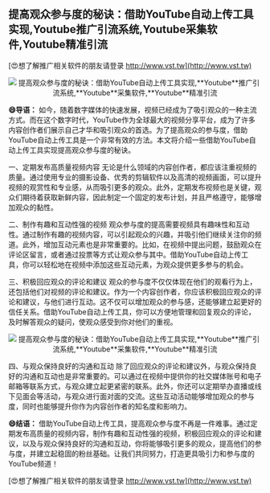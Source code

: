 ## **提高观众参与度的秘诀：借助YouTube自动上传工具实现,**Youtube**推广引流系统,**Youtube**采集软件,**Youtube**精准引流**

[😍想了解推广相关软件的朋友请登录 http://www.vst.tw](http://www.vst.tw)

 <center><img src="https://vst.tw/MP4/tuiguang/png/5.png" alt="提高观众参与度的秘诀：借助YouTube自动上传工具实现,**Youtube**推广引流系统,**Youtube**采集软件,**Youtube**精准引流"></center>

**😄导语：**
如今，随着数字媒体的快速发展，视频已经成为了吸引观众的一种主流方式。而在这个数字时代，YouTube作为全球最大的视频分享平台，成为了许多内容创作者们展示自己才华和吸引观众的首选。为了提高观众的参与度，借助YouTube自动上传工具是一个非常有效的方法。本文将介绍一些借助YouTube自动上传工具实现提高观众参与度的秘诀。

一、定期发布高质量视频内容
无论是什么领域的内容创作者，都应该注重视频的质量。通过使用专业的摄影设备、优秀的剪辑软件以及高清的视频画面，可以提升视频的观赏性和专业感，从而吸引更多的观众。此外，定期发布视频也是关键，观众们期待着获取新鲜内容，因此制定一个固定的发布计划，并且严格遵守，能够增加观众的黏性。

二、制作有趣和互动性强的视频
观众参与度的提高需要视频具有趣味性和互动性。通过制作有趣的视频内容，可以引起观众的兴趣，并吸引他们继续关注你的频道。此外，增加互动元素也是非常重要的。比如，在视频中提出问题，鼓励观众在评论区留言，或者通过投票等方式让观众参与其中。借助YouTube自动上传工具，你可以轻松地在视频中添加这些互动元素，为观众提供更多参与的机会。

三、积极回应观众的评论和建议
观众的参与度不仅仅体现在他们的观看行为上，还包括他们对视频的评论和建议。作为一个内容创作者，你应该积极回应观众的评论和建议，与他们进行互动。这不仅可以增加观众的参与感，还能够建立起更好的信任关系。借助YouTube自动上传工具，你可以方便地管理和回复观众的评论，及时解答观众的疑问，使观众感受到你对他们的重视。

 <center><img src="https://vst.tw/MP4/tuiguang/png/2.png" alt="提高观众参与度的秘诀：借助YouTube自动上传工具实现,**Youtube**推广引流系统,**Youtube**采集软件,**Youtube**精准引流"></center>

四、与观众保持良好的沟通和互动
除了回应观众的评论和建议外，与观众保持良好的沟通和互动也是非常重要的。可以通过在视频中提供你的社交媒体账号和电子邮箱等联系方式，与观众建立起更紧密的联系。此外，你还可以定期举办直播或线下见面会等活动，与观众进行面对面的交流。这些互动活动能够增加观众的参与度，同时也能够提升你作为内容创作者的知名度和影响力。

**😄结语：**
借助YouTube自动上传工具，提高观众参与度不再是一件难事。通过定期发布高质量的视频内容，制作有趣和互动性强的视频，积极回应观众的评论和建议，以及与观众保持良好的沟通和互动，你将能够吸引更多的观众，提高他们的参与度，并建立起稳固的粉丝基础。让我们共同努力，打造更具吸引力和参与度的YouTube频道！

[😍想了解推广相关软件的朋友请登录 http://www.vst.tw](http://www.vst.tw)



